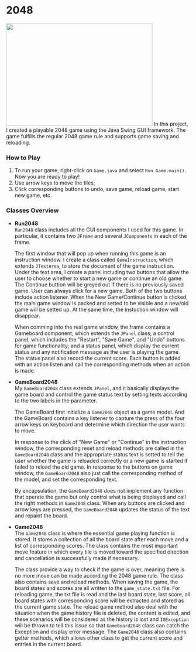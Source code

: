 # 2048
<img src="https://github.com/botong516/Personal-Java-Projects/blob/main/2048/2048.png" width="400" height="280" />   
In this project, I created a playable 2048 game using the Java Swing GUI framework. The game fulfills the regular 2048 game rule and supports game 
saving and reloading.   

### How to Play   
1. To run your game, right-click on ``Game.java`` and select ``Run Game.main()``. Now you are ready to play!
2. Use arrow keys to move the tiles;   
3. Click corresponding buttons to undo, save game, reload game, start new game, etc.   

### Classes Overview
- **Run2048**   
  ``Run2048`` class includes all the GUI components I used for this game. In particular,
  it contains two ``JFrame`` and several ``JComponents`` in each of the frame.   
  
  The first window that will pop up when running this game is an instruction window. I create a class called ``GameInstruction``,
  which extends ``JTextArea``, to store the document of the game instruction. Under the text area, I
  create a panel including two buttons that allow the user to choose whether to start a new game
  or continue an old game. The Continue buttion will be greyed out if there is no previously
  saved game. User can always click for a new game. Both of the two buttons include action
  listener. When the New Game/Continue button is clicked, the main game window is packed and setted
  to be visible and a new/old game will be setted up. At the same time, the instuction window will
  disappear.   
  
  When comming into the real game window, the frame contains a Gameboard component, which extends
  the ``JPanel`` class; a control panel, which includes the "Restart", "Save Game", and "Undo" buttons for
  game functionality; and a status panel, which display the current status and any notification
  message as the user is playing the game. The status panel also record the current score.
  Each button is added with an action listen and call the corresponding methods when an action is
  made.   
  
- **GameBoard2048**   
  My ``GameBoard2048`` class extends ``JPanel``, and it basically displays the game board and control the
  game status text by setting texts according to the two labels in the parameter.   
  
  The GameBoard first initialize a ``Game2048`` object as a game model. And the GameBoard contains a key listener to
  capture the press of the four arrow keys on keyboard and determine which direction the user
  wants to move.   
  
  In response to the click of "New Game" or "Continue" in the instruction window, the
  corresponding reset and reload methods are called in the ``GameBoard2048`` class and the appropriate
  status text is setted to tell the user whether the game is reloaded correctly or a new game is
  started if failed to reload the old game. In response to the buttons on game window, the ``GameBoard2048`` 
  also just call the corresponding method of the model, and set the corresponding text.   
  
  By encapsulation, the ``GameBoard2048`` does not implement any function that
  operate the game but only control what is being displayed and call the right methods in ``Game2048``
  class. When any buttons are clicked and arrow keys are pressed, the ``GameBoard2048`` updates the
  status of the text and repaint the board.   
  
- **Game2048**   
  The ``Game2048`` class is where the essential game playing function is stored. It stores a collection
  of all the board state after each move and a list of corresponding scores. The class contains the most
  important move feature in which every tile is moved toward the specified direction and
  cancellation is successfully made if necessary.   
  
  The class provide a way to check if the game is over, meaning there is no more move can be made according 
  the 2048 game rule. The class also contains save and reload methods. When saving the game, the board states and scores
  are all written to the ``game_state.txt`` file. For reloading game, the txt file is read and
  the last board state, last score, all board states with corresponding score will be extracted and
  stored as the current game state. The reload game method also deal with the situation when the
  game history file is deleted, the content is edited, and these scenarios will be considered as the
  history is lost and ``IOException`` will be thrown to tell this issue so that ``GameBoard2048`` class can
  catch the Exception and display error message. The ``Game2048`` class also contains getter methods,
  which allows other class to get the current score and entries in the current board.
